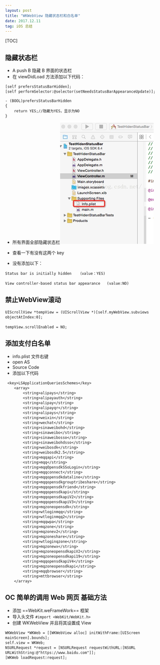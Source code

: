 ```yaml
---
layout: post
title: "WKWebView 隐藏状态栏和白名单"
date: 2017.12.11
tag: iOS 总结 
---
```

[TOC]


## 隐藏状态栏
-  A push B 隐藏 B 界面的状态栏
 - 在 viewDidLoad 方法添加以下代码：

```
[self prefersStatusBarHidden];  
[self performSelector:@selector(setNeedsStatusBarAppearanceUpdate)];  
```
```
- (BOOL)prefersStatusBarHidden  
{  
    return YES;//隐藏为YES，显示为NO  
}  
```

<!-- more -->

-  所有界面全部隐藏状态栏![](media/15129622345321/15129636745664.jpg)
 
 - 查看一下有没有这两个 key
 - 没有添加以下：

```
Status bar is initially hidden   （value：YES)

View controller-based status bar appearance   (value:NO)
```



## 禁止WebView滚动

```
UIScrollView *tempView = (UIScrollView *)[self.myWebView.subviews objectAtIndex:0];

tempView.scrollEnabled = NO;
```

## 添加支付白名单
- info.plist 文件右键
- open AS
- Source Code
- 添加以下代码

```
 <key>LSApplicationQueriesSchemes</key>
    <array>
        <string>alipays</string>
        <string>alipayauth</string>
        <string>alipay</string>
        <string>alipayqr</string>
        <string>alipays</string>
        <string>weixin</string>
        <string>wechat</string>
        <string>sinaweibohd</string>
        <string>sinaweibo</string>
        <string>sinaweibosso</string>
        <string>sinaweibohdsso</string>
        <string>weibosdk</string>
        <string>weibosdk2.5</string>
        <string>mqqapi</string>
        <string>mqq</string>
        <string>mqqOpensdkSSoLogin</string>
        <string>mqqconnect</string>
        <string>mqqopensdkdataline</string>
        <string>mqqopensdkgrouptribeshare</string>
        <string>mqqopensdkfriend</string>
        <string>mqqopensdkapi</string>
        <string>mqqopensdkapiV2</string>
        <string>mqqopensdkapiV3</string>
        <string>mqzoneopensdk</string>
        <string>wtloginmqq</string>
        <string>wtloginmqq2</string>
        <string>mqqwpa</string>
        <string>mqzone</string>
        <string>mqzonev2</string>
        <string>mqzoneshare</string>
        <string>wtloginqzone</string>
        <string>mqzonewx</string>
        <string>mqzoneopensdkapiV2</string>
        <string>mqzoneopensdkapi19</string>
        <string>mqqopensdkapiV4</string>
        <string>mqzoneopensdkapi</string>
        <string>mqqbrowser</string>
        <string>mttbrowser</string>
    </array>
```

## OC 简单的调用 Web 网页 基础方法
- 添加 ==WebKit.weFrameWork== 框架
- 导入头文件 `#import <WebKit/WebKit.h>`
- 创建 WKWebView 并且将其设置成 View

```
WKWebView *WKWeb = [[WKWebView alloc] initWithFrame:[UIScreen mainScreen].bounds];    
self.view = WKWeb;
NSURLRequest *request = [NSURLRequest requestWithURL:[NSURL URLWithString:@"https://www.baidu.com"]];
[WKWeb loadRequest:request];
```


